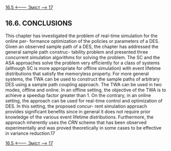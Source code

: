 [16.5 <--- ](16_5.md) [   Зміст   ](README.md) [--> 17](17.md)

## 16.6. CONCLUSIONS

This chapter has investigated the problem of real-time simulation for the online per- formance optimization of the policies or parameters of a DES. Given an observed sample path of a DES, the chapter has addressed the general sample path construc- tability problem and presented three concurrent simulation algorithms for solving the problem. The SC and the ASA approaches solve the problem very efficiently for a class of systems (although SC is more appropriate for offline simulation) with event lifetime distributions that satisfy the memoryless property. For more general systems, the TWA can be used to construct the sample paths of arbitrary DES using a sample path coupling approach. The TWA can be used in two modes, offline and online. In an offline setting, the objective of the TWA is to achieve a speedup factor greater than 1. On the contrary, in an online setting, the approach can be used for real-time control and optimization of DES. In this setting, the proposed concur- rent simulation approach provides significant benefits since in general it does not require prior knowledge of the various event lifetime distributions. Furthermore, the approach inherently uses the *CRN* scheme that has been observed experimentally and was proved theoretically in some cases to be effective in variance reduction.17

[16.5 <--- ](16_5.md) [   Зміст   ](README.md) [--> 17](17.md)